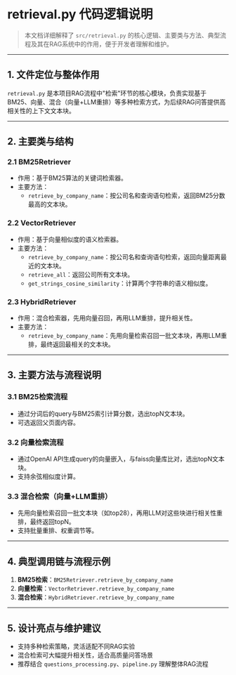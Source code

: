 # retrieval.py 代码逻辑说明

> 本文档详细解释了 `src/retrieval.py` 的核心逻辑、主要类与方法、典型流程及其在RAG系统中的作用，便于开发者理解和维护。

---

## 1. 文件定位与整体作用

`retrieval.py` 是本项目RAG流程中"检索"环节的核心模块，负责实现基于BM25、向量、混合（向量+LLM重排）等多种检索方式，为后续RAG问答提供高相关性的上下文文本块。

---

## 2. 主要类与结构

### 2.1 BM25Retriever
- 作用：基于BM25算法的关键词检索器。
- 主要方法：
  - `retrieve_by_company_name`：按公司名和查询语句检索，返回BM25分数最高的文本块。

### 2.2 VectorRetriever
- 作用：基于向量相似度的语义检索器。
- 主要方法：
  - `retrieve_by_company_name`：按公司名和查询语句检索，返回向量距离最近的文本块。
  - `retrieve_all`：返回公司所有文本块。
  - `get_strings_cosine_similarity`：计算两个字符串的语义相似度。

### 2.3 HybridRetriever
- 作用：混合检索器，先用向量召回，再用LLM重排，提升相关性。
- 主要方法：
  - `retrieve_by_company_name`：先用向量检索召回一批文本块，再用LLM重排，最终返回最相关的文本块。

---

## 3. 主要方法与流程说明

### 3.1 BM25检索流程
- 通过分词后的query与BM25索引计算分数，选出topN文本块。
- 可选返回父页面内容。

### 3.2 向量检索流程
- 通过OpenAI API生成query的向量嵌入，与faiss向量库比对，选出topN文本块。
- 支持余弦相似度计算。

### 3.3 混合检索（向量+LLM重排）
- 先用向量检索召回一批文本块（如top28），再用LLM对这些块进行相关性重排，最终返回topN。
- 支持批量重排、权重调节等。

---

## 4. 典型调用链与流程示例

1. **BM25检索**：`BM25Retriever.retrieve_by_company_name`
2. **向量检索**：`VectorRetriever.retrieve_by_company_name`
3. **混合检索**：`HybridRetriever.retrieve_by_company_name`

---

## 5. 设计亮点与维护建议
- 支持多种检索策略，灵活适配不同RAG实验
- 混合检索可大幅提升相关性，适合高质量问答场景
- 推荐结合 `questions_processing.py`、`pipeline.py` 理解整体RAG流程 